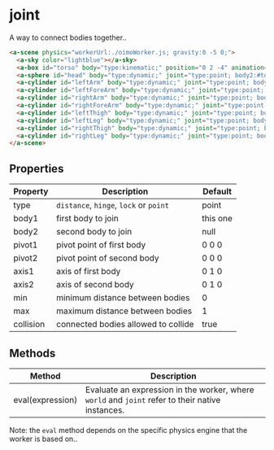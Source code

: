 # joint

A way to connect bodies together..

```html
<a-scene physics="workerUrl:./oimoWorker.js; gravity:0 -5 0;">
  <a-sky color="lightblue"></a-sky>
  <a-box id="torso" body="type:kinematic;" position="0 2 -4" animation="property:position; to:0 2 -5; loop:true; easing:linear; dir:alternate;" animation__2="property:rotation; to:0 360 0; loop:true; easing:linear; dur:30000;" width="1" height="1.75" depth="0.5"></a-box>
  <a-sphere id="head" body="type:dynamic;" joint="type:point; body2:#torso; pivot1:0 -0.5 0; pivot2:0 0.875 0;" position="0 4 -4" radius="0.5"></a-sphere>
  <a-cylinder id="leftArm" body="type:dynamic;" joint="type:point; body2:#torso; pivot1:0 -0.6 0; pivot2:-0.6 0.875 0;" position="-1.5 3 -4" radius="0.25" height="1" rotation="0 0 90"></a-cylinder>
  <a-cylinder id="leftForeArm" body="type:dynamic;" joint="type:point; body2:#leftArm; pivot1:0 -0.6 0; pivot2:0 0.5 0;" position="-2.5 3 -4" radius="0.25" height="1" rotation="0 0 90"></a-cylinder>
  <a-cylinder id="rightArm" body="type:dynamic;" joint="type:point; body2:#torso; pivot1:0 -0.6 0; pivot2:0.6 0.875 0;" position="1.5 3 -4" radius="0.25" height="1" rotation="0 0 -90"></a-cylinder>
  <a-cylinder id="rightForeArm" body="type:dynamic;" joint="type:point; body2:#rightArm; pivot1:0 -0.6 0; pivot2:0 0.5 0;" position="2.5 3 -4" radius="0.25" height="1" rotation="0 0 -90"></a-cylinder>
  <a-cylinder id="leftThigh" body="type:dynamic;" joint="type:point; body2:#torso; pivot1:0 0.6 0; pivot2:-0.5 -0.75 0;" position="-0.5 0 -4" radius="0.25" height="1"></a-cylinder>
  <a-cylinder id="leftLeg" body="type:dynamic;" joint="type:point; body2:#leftThigh; pivot1:0 0.6 0; pivot2:0 -0.5 0;" position="-0.5 -1 -4" radius="0.25" height="1"></a-cylinder>
  <a-cylinder id="rightThigh" body="type:dynamic;" joint="type:point; body2:#torso; pivot1:0 0.6 0; pivot2:0.5 -0.75 0;" position="0.5 0 -4" radius="0.25" height="1"></a-cylinder>
  <a-cylinder id="rightLeg" body="type:dynamic;" joint="type:point; body2:#rightThigh; pivot1:0 0.6 0; pivot2:0 -0.5 0;" position="0.5 -1 -4" radius="0.25" height="1"></a-cylinder>
</a-scene>
```


## Properties

| Property  | Description                            | Default  |
| --------- | -------------------------------------- | -------- |
| type      | `distance`, `hinge`, `lock` or `point` | point    |
| body1     | first body to join                     | this one |
| body2     | second body to join                    | null     |
| pivot1    | pivot point of first body              | 0 0 0    |
| pivot2    | pivot point of second body             | 0 0 0    |
| axis1     | axis of first body                     | 0 1 0    |
| axis2     | axis of second body                    | 0 1 0    |
| min       | minimum distance between bodies        | 0        |
| max       | maximum distance between bodies        | 1        |
| collision | connected bodies allowed to collide    | true     |


## Methods

| Method           | Description                                                                                      |
| ---------------- | ------------------------------------------------------------------------------------------------ |
| eval(expression) | Evaluate an expression in the worker, where `world` and `joint` refer to their native instances. |

Note: the `eval` method depends on the specific physics engine that the worker is based on..
